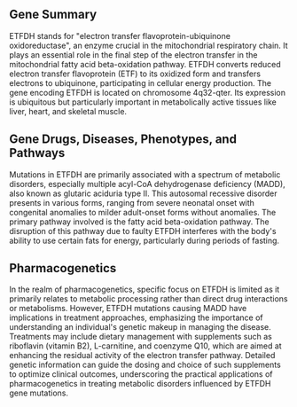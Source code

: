 ## Gene Summary
ETFDH stands for "electron transfer flavoprotein-ubiquinone oxidoreductase", an enzyme crucial in the mitochondrial respiratory chain. It plays an essential role in the final step of the electron transfer in the mitochondrial fatty acid beta-oxidation pathway. ETFDH converts reduced electron transfer flavoprotein (ETF) to its oxidized form and transfers electrons to ubiquinone, participating in cellular energy production. The gene encoding ETFDH is located on chromosome 4q32-qter. Its expression is ubiquitous but particularly important in metabolically active tissues like liver, heart, and skeletal muscle.

## Gene Drugs, Diseases, Phenotypes, and Pathways
Mutations in ETFDH are primarily associated with a spectrum of metabolic disorders, especially multiple acyl-CoA dehydrogenase deficiency (MADD), also known as glutaric aciduria type II. This autosomal recessive disorder presents in various forms, ranging from severe neonatal onset with congenital anomalies to milder adult-onset forms without anomalies. The primary pathway involved is the fatty acid beta-oxidation pathway. The disruption of this pathway due to faulty ETFDH interferes with the body's ability to use certain fats for energy, particularly during periods of fasting.

## Pharmacogenetics
In the realm of pharmacogenetics, specific focus on ETFDH is limited as it primarily relates to metabolic processing rather than direct drug interactions or metabolisms. However, ETFDH mutations causing MADD have implications in treatment approaches, emphasizing the importance of understanding an individual's genetic makeup in managing the disease. Treatments may include dietary management with supplements such as riboflavin (vitamin B2), L-carnitine, and coenzyme Q10, which are aimed at enhancing the residual activity of the electron transfer pathway. Detailed genetic information can guide the dosing and choice of such supplements to optimize clinical outcomes, underscoring the practical applications of pharmacogenetics in treating metabolic disorders influenced by ETFDH gene mutations.